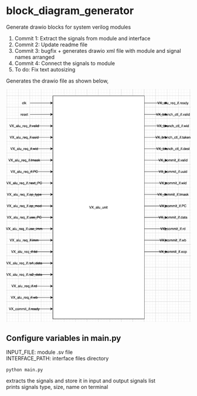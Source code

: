# block_diagram_generator
Generate drawio blocks for system verilog modules

1. Commit 1: Extract the signals from module and interface  
2. Commit 2: Update readme file  
3. Commit 3: bugfix + generates drawio xml file with module and signal names arranged  
4. Commit 4: Connect the signals to module  
5. To do: Fix text autosizing

Generates the drawio file as shown below,

![Alt text](example.png)

## Configure variables in main.py  
INPUT_FILE: module .sv file  
INTERFACE_PATH:  interface files directory   

```
python main.py
```
  extracts the signals and store it in input and output signals list  
  prints signals type, size, name on terminal
